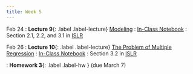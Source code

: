 ```yaml
---
title: Week 5
---
```



Feb 24
: **Lecture 9**{: .label .label-lecture} [Modeling](https://docs.google.com/presentation/d/1GOBprQfy9k0zTqcTtSzdSOatjwbAKbRyUZt8764zk5w/edit?usp=sharing)
	: [In-Class Notebook](https://colab.research.google.com/drive/1NhRSpkVquUtOTKGC8jGMSAKrhQE4sroo?usp=sharing)
	: Section 2.1, 2.2, and 3.1 in [ISLR](https://www.statlearning.com) 


Feb 26
: **Lecture 10**{: .label .label-lecture} [The Problem of Multiple Regression](https://docs.google.com/presentation/d/1KDXtLtYRLmGI4SxgFLGibPbRp-yPLM5cX6ECLXfLp2I/edit?usp=sharing)
	: [In-Class Notebook](https://colab.research.google.com/drive/1eyb43tCT-XjSrzCsiQGaDjlwiRx9_vSe?usp=sharing)
	: Section 3.2 in [ISLR](https://www.statlearning.com) 

: **Homework 3**{: .label .label-hw } (due March 7)


